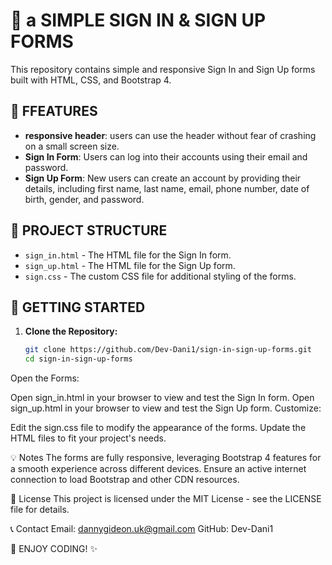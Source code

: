 # 🔐  a SIMPLE SIGN IN & SIGN UP FORMS

This repository contains simple and responsive Sign In and Sign Up forms built with HTML, CSS, and Bootstrap 4.

## 🌟 FFEATURES

- **responsive header**: users can use the header without fear of crashing on a small screen size.
- **Sign In Form**: Users can log into their accounts using their email and password.
- **Sign Up Form**: New users can create an account by providing their details, including first name, last name, email, phone number, date of birth, gender, and password.

## 📂 PROJECT STRUCTURE

- `sign_in.html` - The HTML file for the Sign In form.
- `sign_up.html` - The HTML file for the Sign Up form.
- `sign.css` - The custom CSS file for additional styling of the forms.

## 🚀 GETTING STARTED

1. **Clone the Repository:**
   ```bash
   git clone https://github.com/Dev-Dani1/sign-in-sign-up-forms.git
   cd sign-in-sign-up-forms
Open the Forms:

Open sign_in.html in your browser to view and test the Sign In form.
Open sign_up.html in your browser to view and test the Sign Up form.
Customize:

Edit the sign.css file to modify the appearance of the forms.
Update the HTML files to fit your project's needs.

💡 Notes
The forms are fully responsive, leveraging Bootstrap 4 features for a smooth experience across different devices.
Ensure an active internet connection to load Bootstrap and other CDN resources.

📄 License
This project is licensed under the MIT License - see the LICENSE file for details.

📞 Contact
Email: dannygideon.uk@gmail.com
GitHub: Dev-Dani1



🎉 ENJOY CODING! ✨